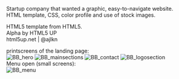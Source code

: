 Startup company that wanted a graphic, easy-to-navigate website.<br>
HTML template, CSS, color profile and use of stock images.<br>

HTML5 template from HTML5.<br>
Alpha by HTML5 UP<br>
html5up.net | @ajlkn<br>

printscreens of the landing page:<br>
![BB_hero](https://user-images.githubusercontent.com/113125376/218471190-3ddf49a9-dc81-43ec-841c-549a212d57dc.jpg)
![BB_mainsections](https://user-images.githubusercontent.com/113125376/218471245-793d9a40-c361-480c-b36d-b7380cb45611.jpg)
![BB_contact](https://user-images.githubusercontent.com/113125376/218471342-722fde4e-f787-4513-8b19-671410858a1a.jpg)
![BB_logosection](https://user-images.githubusercontent.com/113125376/218471406-d7dbf88d-07af-490c-959f-2c23b28b52c1.jpg)
<br>
Menu open (small screens):<br>
![BB_menu](https://user-images.githubusercontent.com/113125376/218471304-dfbfc592-0583-4143-94b6-f57bb256b1c7.jpg)
